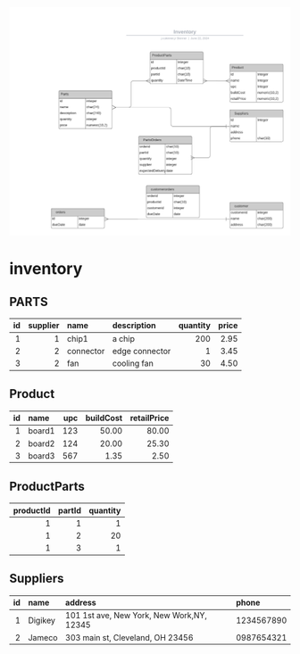 
![diagram](inventoryDiagram.png)

# inventory
## PARTS
| id | supplier | name | description | quantity | price |
| ---:|---:|:------- |:------------- | ----:| ------:|
| 1 | 1 | chip1 | a chip | 200 | 2.95 |
| 2 | 2|  connector | edge connector |  1 | 3.45 |
| 3 | 2 | fan | cooling fan | 30| 4.50 |

## Product
| id | name | upc | buildCost | retailPrice | 
|---:|:------------------ |---:|---:|---:|
|1|board1|123|50.00|80.00|
|2|board2|124|20.00|25.30|
|3|board3|567|1.35|2.50|

## ProductParts
|productId | partId | quantity |
|---:|---:|-----:|
|1|1|1|
|1|2|20|
|1|3|1|

## Suppliers
| id | name | address | phone |
| ---:|:------------|:------------------------------------- |:------------|
|1|Digikey | 101 1st ave, New York, New Work,NY, 12345|1234567890|
|2|Jameco | 303 main st, Cleveland, OH 23456|0987654321|


